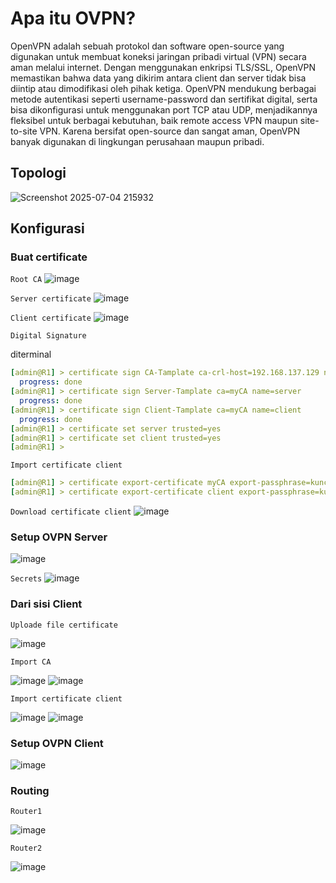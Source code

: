 # Apa itu OVPN?
OpenVPN adalah sebuah protokol dan software open-source yang digunakan untuk membuat koneksi jaringan pribadi virtual (VPN) secara aman melalui internet. Dengan menggunakan enkripsi TLS/SSL, OpenVPN memastikan bahwa data yang dikirim antara client dan server tidak bisa diintip atau dimodifikasi oleh pihak ketiga. OpenVPN mendukung berbagai metode autentikasi seperti username-password dan sertifikat digital, serta bisa dikonfigurasi untuk menggunakan port TCP atau UDP, menjadikannya fleksibel untuk berbagai kebutuhan, baik remote access VPN maupun site-to-site VPN. Karena bersifat open-source dan sangat aman, OpenVPN banyak digunakan di lingkungan perusahaan maupun pribadi.

## Topologi

![Screenshot 2025-07-04 215932](https://github.com/user-attachments/assets/60592bf6-cbe4-4513-a5e4-46198a7dcb15)

## Konfigurasi
### Buat certificate
`Root CA`
![image](https://github.com/user-attachments/assets/f00231c6-e02c-4565-b467-a489f1696e7a)

`Server certificate`
![image](https://github.com/user-attachments/assets/e0d31d56-9f23-4a3e-832c-c0c310dcae88)

`Client certificate`
![image](https://github.com/user-attachments/assets/7c9f75c3-05f5-4df0-9761-536a8eb61972)

`Digital Signature`

diterminal
```yaml
[admin@R1] > certificate sign CA-Tamplate ca-crl-host=192.168.137.129 name=myCA
  progress: done
[admin@R1] > certificate sign Server-Tamplate ca=myCA name=server
  progress: done
[admin@R1] > certificate sign Client-Tamplate ca=myCA name=client
  progress: done
[admin@R1] > certificate set server trusted=yes
[admin@R1] > certificate set client trusted=yes
[admin@R1] > 
```

`Import certificate client`
```yaml
[admin@R1] > certificate export-certificate myCA export-passphrase=kunciajaib
[admin@R1] > certificate export-certificate client export-passphrase=kunciajaib
```

`Download certificate client`
![image](https://github.com/user-attachments/assets/f7b1fb17-9764-46b2-b73e-8de1952e43cd)

### Setup OVPN Server
![image](https://github.com/user-attachments/assets/965c3df6-b130-4d54-ad1d-d4c887fb36eb)

`Secrets`
![image](https://github.com/user-attachments/assets/64c33f1e-0b6b-4f6b-b64d-9d4b82db0c0f)

### Dari sisi Client
`Uploade file certificate`

![image](https://github.com/user-attachments/assets/8e1c0a55-b520-40be-b8c8-d123e4f306d3)

`Import CA`

![image](https://github.com/user-attachments/assets/41ca5d25-c7dd-4bb2-90f0-07d03d3003d0)
![image](https://github.com/user-attachments/assets/a3008f25-c76a-4689-a6f0-e3a1005f693e)

`Import certificate client `

![image](https://github.com/user-attachments/assets/a0d85eb0-5b90-4215-9cd2-7256b7279b16)
![image](https://github.com/user-attachments/assets/889c086c-9724-427e-ab39-09717402a0cc)

### Setup OVPN Client
![image](https://github.com/user-attachments/assets/4de3a33f-0e71-49dd-b715-0e1164f5fea0)

### Routing
`Router1`

![image](https://github.com/user-attachments/assets/b46c737c-5a1a-4d7d-9db3-818ad9bde1fa)

`Router2`

![image](https://github.com/user-attachments/assets/2e753b98-6c95-43f8-af3a-006e63a2eb1c)



















